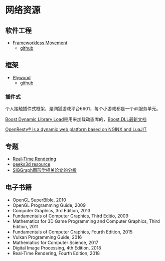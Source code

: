 # 网络资源

## 软件工程

- [Frameworkless Movement](https://www.frameworklessmovement.org/)
    - [github](https://github.com/frameworkless-movement)

## 框架

- [Plywood](https://plywood.arc80.com/)
    - [github](https://github.com/arc80)

### 插件式

个人接触插件式框架，是网狐游戏平台6601，每个小游戏都是一个dll服务单元。

[Boost Dynamic Library Load](https://github.com/boostorg/dll)是用来加载动态库的，[Boost.DLL最新文档](http://apolukhin.github.io/Boost.DLL/index.html)

[OpenResty® is a dynamic web platform based on NGINX and LuaJIT](https://openresty.org/en/)

## 专题

- [Real-Time Rendering](http://www.realtimerendering.com/)
- [geeks3d resource](https://www.geeks3d.com/programming/)
- [SIGGraph图形学相关论文的分析](https://replicability.graphics/)

## 电子书籍

- OpenGL SuperBible, 2010
- OpenGL Programming Guide, 2009
- Computer Graphics, 3rd Edition, 2013
- Fundamentals of Computer Graphics, Third Editio, 2009
- Mathematics for 3D Game Programming and Computer Graphics, Third Edition, 2011
- Fundamentals of Computer Graphics, Fourth Edition, 2015
- Vulkan Programming Guide, 2016
- Mathematics for Computer Science, 2017
- Digital Image Processing, 4th Edition, 2018
- Real-Time Rendering, Fourth Edition, 2018


